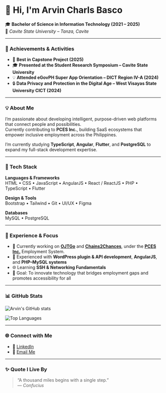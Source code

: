# 👋 Hi, I'm Arvin Charls Basco

🎓 **Bachelor of Science in Information Technology (2021 – 2025)**  
🏫 *Cavite State University – Tanza, Cavite*

---

### 🏅 Achievements & Activities
- 🥇 **Best in Capstone Project (2025)**
- 🎓 **Presented at the Student Research Symposium – Cavite State University**
- 💡 **Attended eGovPH Super App Orientation – DICT Region IV-A (2024)**
- 🔒 **Data Privacy and Protection in the Digital Age – West Visayas State University CICT (2024)**

---

### 💡 About Me
I’m passionate about developing intelligent, purpose-driven web platforms that connect people and possibilities.  
Currently contributing to **PCES Inc.**, building SaaS ecosystems that empower inclusive employment across the Philippines.

I’m currently studying **TypeScript**, **Angular**, **Flutter**, and **PostgreSQL** to expand my full-stack development expertise.

---

### 🧠 Tech Stack
**Languages & Frameworks**  
HTML • CSS • JavaScript • AngularJS • React / ReactJS • PHP • TypeScript • Flutter  

**Design & Tools**  
Bootstrap • Tailwind • Git • UI/UX • Figma  

**Databases**  
MySQL • PostgreSQL  

---

### 💼 Experience & Focus
- 🔭 Currently working on [**OJTGo**](https://ojtgo.com) and [**Chains2Chances**](https://c2c.pces.com.ph), under the [**PCES Inc.**](https://pces.com.ph/) Employment System.
- 🧩 Experienced with **WordPress plugin & API development**, **AngularJS**, and **PHP–MySQL systems**  
- 🌐 Learning **SSH & Networking Fundamentals**  
- 🎯 Goal: To innovate technology that bridges employment gaps and promotes accessibility for all  

---

### 📊 GitHub Stats
![Arvin's GitHub stats](https://github-readme-stats.vercel.app/api?username=probablynotvin&show_icons=true&theme=tokyonight)

![Top Languages](https://github-readme-stats.vercel.app/api/top-langs/?username=probablynotvin&layout=compact&theme=tokyonight)

---

### 🌐 Connect with Me
- 💼 [LinkedIn](https://www.linkedin.com/in/arvin-charls-basco-549b65283/)
- 📧 [Email Me](mailto:arvincharlb@gmail.com)

---

### ✨ Quote I Live By
> “A thousand miles begins with a single step.”  
> — *Confucius*

